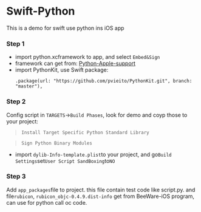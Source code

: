 

# Swift-Python

This is a demo for swift use python ins iOS app

### Step 1
- import python.xcframework to app, and select `Embed&Sign`
- framework can get from: [Python-Apple-support](https://github.com/beeware/Python-Apple-support)
- import PythonKit, use Swift package:
  ```
  .package(url: "https://github.com/pvieito/PythonKit.git", branch: "master"),
  ```



### Step 2

Config script in `TARGETS`->`Build Phases`, look for demo and coyp those to your project:

> `Install Target Specific Python Standard Library`

> `Sign Python Binary Modules`

- import `dylib-Info-template.plist`to your project, and go`Build Settings`set`User Script SandBoxing`to`NO`



### Step 3

Add `app_packages`file to project. this file contain test code like script.py. and file`rubicon`, `rubicon_objc-0.4.9.dist-info` get from BeeWare-iOS program, can use for python call oc code.


